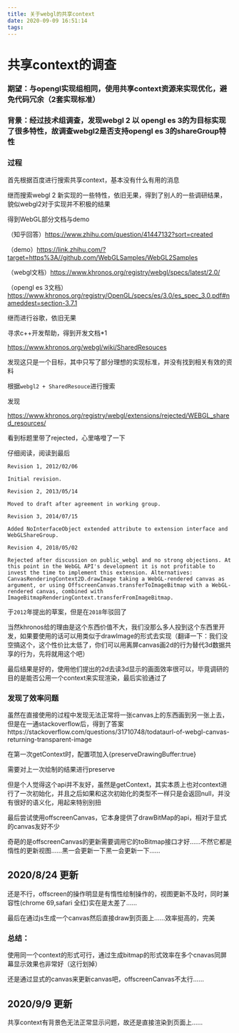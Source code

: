 ```yaml
---
title: 关于webgl的共享context
date: 2020-09-09 16:51:14
tags:
---
```


# 共享context的调查


### 期望：与opengl实现组相同，使用共享context资源来实现优化，避免代码冗余（2套实现标准）

### 背景：经过技术组调查，发现webgl 2 以 opengl es 3的为目标实现了很多特性，故调查webgl2是否支持opengl es 3的shareGroup特性

### 过程

首先根据百度进行搜索共享context，基本没有什么有用的消息

继而搜索webgl 2 新实现的一些特性，依旧无果，得到了别人的一些调研结果，貌似webgl2对于实现并不积极的结果



得到WebGL部分文档与demo



（知乎回答）https://www.zhihu.com/question/41447132?sort=created

（demo）https://link.zhihu.com/?target=https%3A//github.com/WebGLSamples/WebGL2Samples

（webgl文档）https://www.khronos.org/registry/webgl/specs/latest/2.0/


（opengl es 3文档）https://www.khronos.org/registry/OpenGL/specs/es/3.0/es_spec_3.0.pdf#nameddest=section-3.7.1

继而进行谷歌，依旧无果

寻求c++开发帮助，得到开发文档*1

https://www.khronos.org/webgl/wiki/SharedResouces

发现这只是一个目标，其中只写了部分理想的实现标准，并没有找到相关有效的资料

根据`webgl2 + SharedResouce`进行搜索

发现

https://www.khronos.org/registry/webgl/extensions/rejected/WEBGL_shared_resources/



看到标题里带了rejected，心里咯噔了一下



仔细阅读，阅读到最后


```
Revision 1, 2012/02/06

Initial revision.

Revision 2, 2013/05/14

Moved to draft after agreement in working group.

Revision 3, 2014/07/15

Added NoInterfaceObject extended attribute to extension interface and WebGLShareGroup.

Revision 4, 2018/05/02

Rejected after discussion on public_webgl and no strong objections. At this point in the WebGL API's development it is not profitable to invest the time to implement this extension. Alternatives: CanvasRenderingContext2D.drawImage taking a WebGL-rendered canvas as argument, or using OffscreenCanvas.transferToImageBitmap with a WebGL-rendered canvas, combined with ImageBitmapRenderingContext.transferFromImageBitmap.
```


于`2012`年提出的草案，但是在`2018`年驳回了

当然khronos给的理由是这个东西价值不大，我们没那么多人投到这个东西里开发，如果要使用的话可以用类似于drawImage的形式去实现（翻译一下：我们没空搞这个，这个性价比太低了，你们可以用离屏canvas画2d的行为替代3d数据共享的行为，先将就用这个吧）

最后结果是好的，使用他们提出的2d去读3d显示的画面效率很可以，毕竟调研的目的是能否公用一个context来实现渲染，最后实验通过了

### 发现了效率问题

虽然在直接使用的过程中发现无法正常将一张canvas上的东西画到另一张上去，但是在一通stackoverflow后，得到了答案https://stackoverflow.com/questions/31710748/todataurl-of-webgl-canvas-returning-transparent-image

在第一次getContext时，配置项加入{preserveDrawingBuffer:true}

需要对上一次绘制的结果进行preserve

但是个人觉得这个api并不友好，虽然是getContext，其实本质上也对context进行了一次初始化，并且之后如果和这次初始化的类型不一样只是会返回null，并没有很好的语义化，用起来特别别扭

最后尝试使用offscreenCanvas，它本身提供了drawBitMap的api，相对于显式的canvas友好不少

奇葩的是offscreenCanvas的更新需要调用它的toBitmap接口才好……不然它都是惰性的更新视图……黑一会更新一下黑一会更新一下……

## 2020/8/24 更新

还是不行，offscreen的操作明显是有惰性绘制操作的，视图更新不及时，同时兼容性(chrome 69,safari 全红)实在是太差了……

最后在通过js生成一个canvas然后直接draw到页面上……效率挺高的，完美

### 总结：

使用同一个context的形式可行，通过生成bitmap的形式效率在多个cnavas同屏幕显示效果也非常好（这行划掉）

还是通过显式的canvas来更新canvas吧，offscreenCanvas不太行……

## 2020/9/9 更新

共享context有背景色无法正常显示问题，故还是直接渲染到页面上……